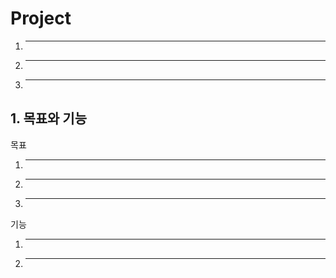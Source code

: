 # Project
  1. ---
  2. ---
  3. ---
## 1. 목표와 기능
  목표

  1. ---
  2. ---
  3. ---

  기능

  1. ---
  2. ---
